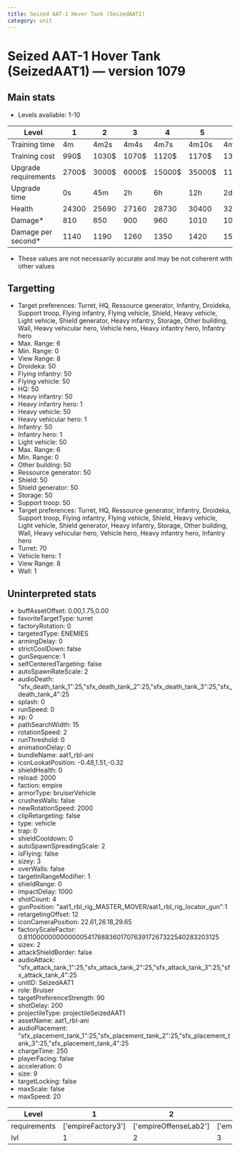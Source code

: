```yaml
---
title: Seized AAT-1 Hover Tank (SeizedAAT1)
category: unit
---
```


# Seized AAT-1 Hover Tank (SeizedAAT1) — version 1079

## Main stats

  * Levels available: 1-10

|Level               |1    |2    |3    |4     |5     |6      |7      |8      |9       |10      |
|--------------------|-----|-----|-----|------|------|-------|-------|-------|--------|--------|
|Training time       |4m   |4m2s |4m4s |4m7s  |4m10s |4m13s  |4m16s  |4m20s  |4m24s   |4m30s   |
|Training cost       |990$ |1030$|1070$|1120$ |1170$ |1350$  |1530$  |1800$  |1890$   |2070$   |
|Upgrade requirements|2700$|3000$|6000$|15000$|35000$|115000$|175000$|350000$|1000000$|2000000$|
|Upgrade time        |0s   |45m  |2h   |6h    |12h   |2d     |3d     |5d     |1w      |1w3d    |
|Health              |24300|25690|27160|28730 |30400 |32180  |34070  |36080  |38220   |40500   |
|Damage*             |810  |850  |900  |960   |1010  |1070   |1140   |1200   |1280    |1360    |
|Damage per second*  |1140 |1190 |1260 |1350  |1420  |1500   |1600   |1680   |1800    |1910    |

* These values are not necessarily accurate and may be not coherent with other values

## Targetting

  * Target preferences: Turret, HQ, Ressource generator, Infantry, Droideka, Support troop, Flying infantry, Flying vehicle, Shield, Heavy vehicle, Light vehicle, Shield generator, Heavy infantry, Storage, Other building, Wall, Heavy vehicular hero, Vehicle hero, Heavy infantry hero, Infantry hero
  * Max. Range: 6
  * Min. Range: 0
  * View Range: 8
  * Droideka: 50
  * Flying infantry: 50
  * Flying vehicle: 50
  * HQ: 50
  * Heavy infantry: 50
  * Heavy infantry hero: 1
  * Heavy vehicle: 50
  * Heavy vehicular hero: 1
  * Infantry: 50
  * Infantry hero: 1
  * Light vehicle: 50
  * Max. Range: 6
  * Min. Range: 0
  * Other building: 50
  * Ressource generator: 50
  * Shield: 50
  * Shield generator: 50
  * Storage: 50
  * Support troop: 50
  * Target preferences: Turret, HQ, Ressource generator, Infantry, Droideka, Support troop, Flying infantry, Flying vehicle, Shield, Heavy vehicle, Light vehicle, Shield generator, Heavy infantry, Storage, Other building, Wall, Heavy vehicular hero, Vehicle hero, Heavy infantry hero, Infantry hero
  * Turret: 70
  * Vehicle hero: 1
  * View Range: 8
  * Wall: 1

## Uninterpreted stats

  * buffAssetOffset: 0.00,1.75,0.00
  * favoriteTargetType: turret
  * factoryRotation: 0
  * targetedType: ENEMIES
  * armingDelay: 0
  * strictCoolDown: false
  * gunSequence: 1
  * selfCenteredTargeting: false
  * autoSpawnRateScale: 2
  * audioDeath: "sfx_death_tank_1":25,"sfx_death_tank_2":25,"sfx_death_tank_3":25,"sfx_death_tank_4":25
  * splash: 0
  * runSpeed: 0
  * xp: 0
  * pathSearchWidth: 15
  * rotationSpeed: 2
  * runThreshold: 0
  * animationDelay: 0
  * bundleName: aat1_rbl-ani
  * iconLookatPosition: -0.48,1.51,-0.32
  * shieldHealth: 0
  * reload: 2000
  * faction: empire
  * armorType: bruiserVehicle
  * crushesWalls: false
  * newRotationSpeed: 2000
  * clipRetargeting: false
  * type: vehicle
  * trap: 0
  * shieldCooldown: 0
  * autoSpawnSpreadingScale: 2
  * isFlying: false
  * sizey: 3
  * overWalls: false
  * targetInRangeModifier: 1
  * shieldRange: 0
  * impactDelay: 1000
  * shotCount: 4
  * gunPosition: "aat1_rbl_rig_MASTER_MOVER/aat1_rbl_rig_locator_gun":1
  * retargetingOffset: 12
  * iconCameraPosition: 22.61,26.18,29.65
  * factoryScaleFactor: 0.81100000000000005417888360170763917267322540283203125
  * sizex: 2
  * attackShieldBorder: false
  * audioAttack: "sfx_attack_tank_1":25,"sfx_attack_tank_2":25,"sfx_attack_tank_3":25,"sfx_attack_tank_4":25
  * unitID: SeizedAAT1
  * role: Bruiser
  * targetPreferenceStrength: 90
  * shotDelay: 200
  * projectileType: projectileSeizedAAT1
  * assetName: aat1_rbl-ani
  * audioPlacement: "sfx_placement_tank_1":25,"sfx_placement_tank_2":25,"sfx_placement_tank_3":25,"sfx_placement_tank_4":25
  * chargeTime: 250
  * playerFacing: false
  * acceleration: 0
  * size: 9
  * targetLocking: false
  * maxScale: false
  * maxSpeed: 20

|Level       |1                 |2                    |3                    |4                    |5                    |6                    |7                    |8                    |9                    |10                    |
|------------|------------------|---------------------|---------------------|---------------------|---------------------|---------------------|---------------------|---------------------|---------------------|----------------------|
|requirements|['empireFactory3']|['empireOffenseLab2']|['empireOffenseLab3']|['empireOffenseLab4']|['empireOffenseLab5']|['empireOffenseLab6']|['empireOffenseLab7']|['empireOffenseLab8']|['empireOffenseLab9']|['empireOffenseLab10']|
|lvl         |1                 |2                    |3                    |4                    |5                    |6                    |7                    |8                    |9                    |10                    |

